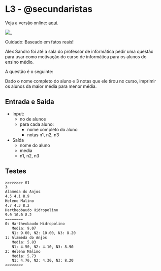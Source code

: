 # L3 - @secundaristas

Veja a versão online: [aqui.](https://github.com/qxcodefup/arcade/blob/master/base/secundaristas/Readme.md)

![_](https://raw.githubusercontent.com/qxcodefup/arcade/master/base/secundaristas/cover.jpg)

Cuidado: Baseado em fatos reais!

Alex Sandro foi até a sala do professor de informática pedir uma questão para usar como motivação do curso de informática para os alunos do ensino médio.

A questão é o seguinte:

Dado o nome completo do aluno e 3 notas que ele tirou no curso, imprimir os alunos da maior média para menor média.

## Entrada e Saída

- Input:
    - no de alunos
    - para cada aluno:
        - nome completo do aluno
        - notas n1, n2, n3
- Saída
    - nome do aluno
    - media
    - n1, n2, n3

## Testes

``` txt
>>>>>>>> 01
3
Alameda do Anjos
4.5 4.1 8.9
Heleno Malino
4.7 4.3 8.2
Hartheobaudo Hidropolino
9.0 10.0 8.2
========
0: Hartheobaudo Hidropolino
   Media: 9.07
   N1: 9.00, N2: 10.00, N3: 8.20
1: Alameda do Anjos
   Media: 5.83
   N1: 4.50, N2: 4.10, N3: 8.90
2: Heleno Malino
   Media: 5.73
   N1: 4.70, N2: 4.30, N3: 8.20
<<<<<<<<

```
